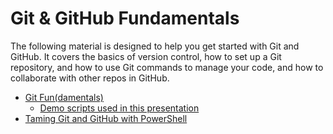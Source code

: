 # Git & GitHub Fundamentals

The following material is designed to help you get started with Git and GitHub.
It covers the basics of version control, how to set up a Git repository, and
how to use Git commands to manage your code, and how to collaborate with other
repos in GitHub.

- [Git Fun(damentals)][03]
  - [Demo scripts used in this presentation][01]
- [Taming Git and GitHub with PowerShell][02]

<!-- link references -->
[01]: https://github.com/sdwheeler/seanonit/blob/main/content/downloads/gitfun/gitfun-demo.ps1
[02]: https://sdwheeler.github.io/seanonit/docs/04-github/
[03]: https://sdwheeler.github.io/seanonit/docs/09-git-fundamentals/
